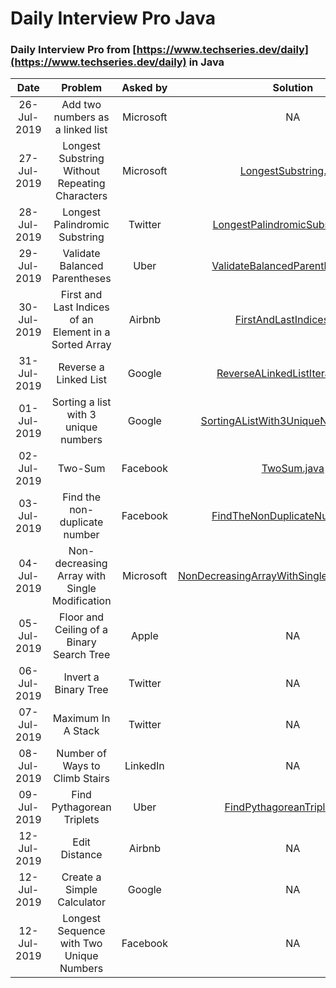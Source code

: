 # Daily Interview Pro Java

### Daily Interview Pro from [https://www.techseries.dev/daily](https://www.techseries.dev/daily) in Java

Date | Problem | Asked by | Solution |
:---:|:---:|:---:|:---:|
26-Jul-2019 | Add two numbers as a linked list | Microsoft | NA |
27-Jul-2019 | Longest Substring Without Repeating Characters | Microsoft | [LongestSubstring.java](https://github.com/emafazillah/DailyInterviewProJava/blob/master/src/main/java/com/dailyinterviewprojava/microsoft/LongestSubstring.java) |
28-Jul-2019 | Longest Palindromic Substring | Twitter | [LongestPalindromicSubstring.java](https://github.com/emafazillah/DailyInterviewProJava/blob/master/src/main/java/com/dailyinterviewprojava/twitter/LongestPalindromicSubstring.java) |
29-Jul-2019 | Validate Balanced Parentheses | Uber | [ValidateBalancedParentheses.java](https://github.com/emafazillah/DailyInterviewProJava/blob/master/src/main/java/com/dailyinterviewprojava/uber/ValidateBalancedParentheses.java) |
30-Jul-2019 | First and Last Indices of an Element in a Sorted Array | Airbnb | [FirstAndLastIndices.java](https://github.com/emafazillah/DailyInterviewProJava/blob/master/src/main/java/com/dailyinterviewprojava/airbnb/FirstAndLastIndices.java) |
31-Jul-2019 | Reverse a Linked List | Google | [ReverseALinkedListIterative.java](https://github.com/emafazillah/DailyInterviewProJava/blob/master/src/main/java/com/dailyinterviewprojava/google/ReverseALinkedListIterative.java) |
01-Jul-2019 | Sorting a list with 3 unique numbers | Google | [SortingAListWith3UniqueNumbers.java](https://github.com/emafazillah/DailyInterviewProJava/blob/master/src/main/java/com/dailyinterviewprojava/google/SortingAListWith3UniqueNumbers.java) |
02-Jul-2019 | Two-Sum | Facebook | [TwoSum.java](https://github.com/emafazillah/DailyInterviewProJava/blob/master/src/main/java/com/dailyinterviewprojava/facebook/TwoSum.java) |
03-Jul-2019 | Find the non-duplicate number | Facebook | [FindTheNonDuplicateNumber.java](https://github.com/emafazillah/DailyInterviewProJava/blob/master/src/main/java/com/dailyinterviewprojava/facebook/FindTheNonDuplicateNumber.java) |
04-Jul-2019 | Non-decreasing Array with Single Modification | Microsoft | [NonDecreasingArrayWithSingleModification.java](https://github.com/emafazillah/DailyInterviewProJava/blob/master/src/main/java/com/dailyinterviewprojava/microsoft/NonDecreasingArrayWithSingleModification.java) |
05-Jul-2019 | Floor and Ceiling of a Binary Search Tree | Apple | NA |
06-Jul-2019 | Invert a Binary Tree | Twitter | NA |
07-Jul-2019 | Maximum In A Stack | Twitter | NA |
08-Jul-2019 | Number of Ways to Climb Stairs | LinkedIn | NA |
09-Jul-2019 | Find Pythagorean Triplets | Uber | [FindPythagoreanTriplets.java](https://github.com/emafazillah/DailyInterviewProJava/blob/master/src/main/java/com/dailyinterviewprojava/uber/FindPythagoreanTriplets.java) |
12-Jul-2019 | Edit Distance | Airbnb | NA |
12-Jul-2019 | Create a Simple Calculator | Google | NA |
12-Jul-2019 | Longest Sequence with Two Unique Numbers | Facebook | NA |
